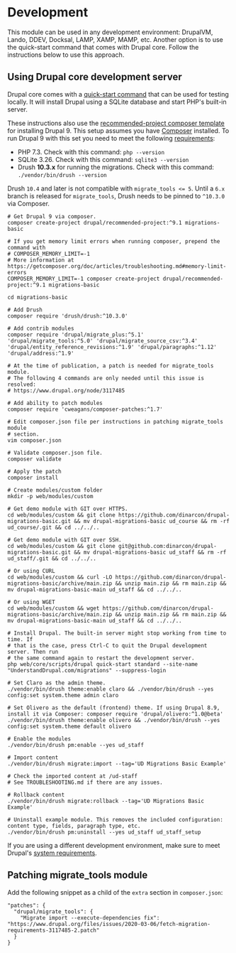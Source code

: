 # Development

This module can be used in any development environment: DrupalVM, Lando, DDEV, Docksal, LAMP, XAMP, MAMP, etc. Another option is to use the quick-start command that comes with Drupal core. Follow the instructions below to use this approach.

## Using Drupal core development server

Drupal core comes with a [quick-start command](https://www.drupal.org/docs/installing-drupal/drupal-8-quick-start-command) that can be used for testing locally. It will install Drupal using a SQLite database and start PHP's built-in server.

These instructions also use the [recommended-project composer template](https://www.drupal.org/docs/develop/using-composer/starting-a-site-using-drupal-composer-project-templates) for installing Drupal 9. This setup assumes you have [Composer](https://getcomposer.org/) installed. To run Drupal 9 with this set you need to meet the following [requirements](https://www.drupal.org/docs/understanding-drupal/how-drupal-9-is-made-and-what-is-included/environment-requirements-of):

* PHP 7.3. Check with this command: `php --version`
* SQLite 3.26. Check with this command: `sqlite3 --version`
* Drush **10.3.x** for running the migrations. Check with this command: `./vendor/bin/drush --version`

Drush `10.4` and later is not compatible with `migrate_tools <= 5`. Until a `6.x` branch is released for `migrate_tools`, Drush needs to be pinned to `^10.3.0` via Composer.

```
# Get Drupal 9 via composer.
composer create-project drupal/recommended-project:^9.1 migrations-basic

# If you get memory limit errors when running composer, prepend the command with
# COMPOSER_MEMORY_LIMIT=-1
# More information at https://getcomposer.org/doc/articles/troubleshooting.md#memory-limit-errors
COMPOSER_MEMORY_LIMIT=-1 composer create-project drupal/recommended-project:^9.1 migrations-basic

cd migrations-basic

# Add Drush
composer require 'drush/drush:^10.3.0'

# Add contrib modules
composer require 'drupal/migrate_plus:^5.1' 'drupal/migrate_tools:^5.0' 'drupal/migrate_source_csv:^3.4' 'drupal/entity_reference_revisions:^1.9' 'drupal/paragraphs:^1.12' 'drupal/address:^1.9'

# At the time of publication, a patch is needed for migrate_tools module.
# The following 4 commands are only needed until this issue is resolved:
# https://www.drupal.org/node/3117485

# Add ability to patch modules
composer require 'cweagans/composer-patches:^1.7'

# Edit composer.json file per instructions in patching migrate_tools module
# section.
vim composer.json

# Validate composer.json file.
composer validate

# Apply the patch
composer install

# Create modules/custom folder
mkdir -p web/modules/custom

# Get demo module with GIT over HTTPS.
cd web/modules/custom && git clone https://github.com/dinarcon/drupal-migrations-basic.git && mv drupal-migrations-basic ud_course && rm -rf ud_course/.git && cd ../../..

# Get demo module with GIT over SSH.
cd web/modules/custom && git clone git@github.com:dinarcon/drupal-migrations-basic.git && mv drupal-migrations-basic ud_staff && rm -rf ud_staff/.git && cd ../../..

# Or using CURL
cd web/modules/custom && curl -LO https://github.com/dinarcon/drupal-migrations-basic/archive/main.zip && unzip main.zip && rm main.zip && mv drupal-migrations-basic-main ud_staff && cd ../../..

# Or using WGET
cd web/modules/custom && wget https://github.com/dinarcon/drupal-migrations-basic/archive/main.zip && unzip main.zip && rm main.zip && mv drupal-migrations-basic-main ud_staff && cd ../../..

# Install Drupal. The built-in server might stop working from time to time. If
# that is the case, press Ctrl-C to quit the Drupal development server. Then run
# the same command again to restart the development server.
php web/core/scripts/drupal quick-start standard --site-name "UnderstandDrupal.com/migrations" --suppress-login

# Set Claro as the admin theme.
./vendor/bin/drush theme:enable claro && ./vendor/bin/drush --yes config:set system.theme admin claro

# Set Olivero as the default (frontend) theme. If using Drupal 8.9, install it via Composer: composer require 'drupal/olivero:^1.0@beta'
./vendor/bin/drush theme:enable olivero && ./vendor/bin/drush --yes config:set system.theme default olivero

# Enable the modules
./vendor/bin/drush pm:enable --yes ud_staff

# Import content
./vendor/bin/drush migrate:import --tag='UD Migrations Basic Example'

# Check the imported content at /ud-staff
# See TROUBLESHOOTING.md if there are any issues.

# Rollback content
./vendor/bin/drush migrate:rollback --tag='UD Migrations Basic Example'

# Uninstall example module. This removes the included configuration: content type, fields, paragraph type, etc.
./vendor/bin/drush pm:uninstall --yes ud_staff ud_staff_setup
```

If you are using a different development environment, make sure to meet Drupal's [system requirements](https://www.drupal.org/docs/system-requirements).


## Patching migrate_tools module

Add the following snippet as a child of the `extra` section in `composer.json`:

```
"patches": {
  "drupal/migrate_tools": {
    "Migrate import --execute-dependencies fix": "https://www.drupal.org/files/issues/2020-03-06/fetch-migration-requirements-3117485-2.patch"
  }
}
```
